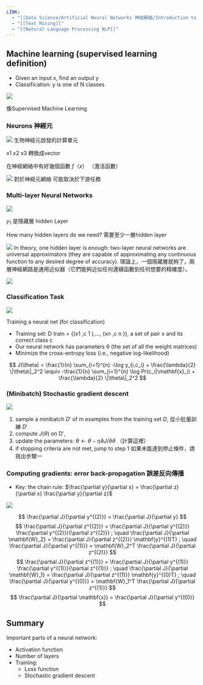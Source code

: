 ```yaml
---
LINK:
  - "[[Data Science/Artificial Neural Networks 神經網絡/Introduction to ANNs]]"
  - "[[Text Mining]]"
  - "[[Natural Language Processing NLP]]"
---
```


## Machine learning (supervised learning definition)

- Given an input x, find an output y
- Classification: y is one of N classes


![](Rachel_blog.github.io/PICTURE/Introduction%20to%20ANNs/017746f009b6703c107a493d83adc95c_MD5.jpeg)

像Supervised Machine Learning

### Neurons 神經元

![](Rachel_blog.github.io/PICTURE/Introduction%20to%20ANNs/9a97a633dc51057232c4895e85dd5372_MD5.jpeg)
生物神經元啟發的計算單元

x1 x2 x3 轉換成vector


在神經網絡中有好幾個函數 $f（x）$  （激活函數）

![](Rachel_blog.github.io/PICTURE/Introduction%20to%20ANNs/f01a4d4c3798aaa14114e36573be3353_MD5.jpeg)
對於神經元網絡 可能取決於下游任務




### Multi-layer Neural Networks


![](Rachel_blog.github.io/PICTURE/Introduction%20to%20ANNs/3da3846fce2dded04125d066526a24f3_MD5.jpeg)

$y_1$ 是隱藏層 hidden Layer



How many hidden layers do we need?
需要至少一層hidden layer


![](Rachel_blog.github.io/PICTURE/Introduction%20to%20ANNs/a4122808dbc994b693a7afdc1e4e6001_MD5.jpeg)
In theory, one hidden layer is enough: two-layer neural networks are universal approximators (they are capable of approximating any continuous function to any desired degree of accuracy). 理論上，一個隱藏層就夠了，兩層神經網路是通用近似器（它們能夠近似任何連續函數到任何想要的精確度）。


![](Rachel_blog.github.io/PICTURE/Introduction%20to%20ANNs/fafc045ef2ace1e7bf766cdcd0843742_MD5.jpeg)



### Classification Task


![](Rachel_blog.github.io/PICTURE/Introduction%20to%20ANNs/ef56823d84e5c3f66357ee6a1cba22a4_MD5.jpeg)


Training a neural net (for classification)
- Training set: D train = {(x1 ,c 1 ),..., (xn ,c n )}, a set of pair x and its correct class c
- Our neural network has parameters θ (the set of all the weight matrices)
- Minimize the cross-entropy loss (i.e., negative log-likelihood)

$$
J(\theta) = \frac{1}{n} \sum_{i=1}^{n} -\log y_{i,c_i} + \frac{\lambda}{2} \|\theta\|_2^2 \equiv -\frac{1}{n} \sum_{i=1}^{n} \log Pr(c_i|\mathbf{x}_i) + \frac{\lambda}{2} \|\theta\|_2^2
$$


### (Minibatch) Stochastic gradient descent


![](Rachel_blog.github.io/PICTURE/Introduction%20to%20ANNs/Pasted%20image%2020250202175250.png)

1. sample a minibatch $D′$ of m examples from the training set $D$,  從小批量訓練 $D'$
2. compute $J(θ)$ on D′, 
3. update the parameters: $θ ← θ − η∂J/∂θ$ （計算這裡）
4. if stopping criteria are not met, jump to step 1 如果未能達到停止條件，請挑出步驟一
### Computing gradients: error back-propagation 誤差反向傳播
- Key: the chain rule: $\frac{\partial y}{\partial x} = \frac{\partial z}{\partial x} \frac{\partial y}{\partial z}$


![](Rachel_blog.github.io/PICTURE/Introduction%20to%20ANNs/82061d08773717ee1da59983f3db33a3_MD5.jpeg)

$$
\frac{\partial J}{\partial y^{(2)}} = \frac{\partial J}{\partial y}
$$
$$
\frac{\partial J}{\partial z^{(2)}} = \frac{\partial J}{\partial y^{(2)}} \frac{\partial y^{(2)}}{\partial z^{(2)}} ; \quad \frac{\partial J}{\partial \mathbf{W}_2} = \frac{\partial J}{\partial z^{(2)}} \mathbf{y}^{(1)T} ; \quad \frac{\partial J}{\partial y^{(1)}} = \mathbf{W}_2^T \frac{\partial J}{\partial z^{(2)}}
$$
$$
\frac{\partial J}{\partial z^{(1)}} = \frac{\partial J}{\partial y^{(1)}} \frac{\partial y^{(1)}}{\partial z^{(1)}} ; \quad \frac{\partial J}{\partial \mathbf{W}_1} = \frac{\partial J}{\partial z^{(1)}} \mathbf{y}^{(0)T} ; \quad \frac{\partial J}{\partial y^{(0)}} = \mathbf{W}_1^T \frac{\partial J}{\partial z^{(1)}}
$$
$$
\frac{\partial J}{\partial \mathbf{x}} = \frac{\partial J}{\partial y^{(0)}}
$$

## Summary
Important parts of a neural network:
- Activation function
- Number of layers
- Training:
	- Loss function
	- Stochastic gradient descent




























